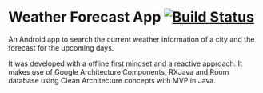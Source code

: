 # Weather Forecast App [![Build Status](https://travis-ci.org/vinicius-pmoleta/weather-forecast.svg?branch=master)](https://travis-ci.org/vinicius-pmoleta/weather-forecast)

An Android app to search the current weather information of a city and the forecast for the upcoming days. 

It was developed with a offline first mindset and a reactive approach. It makes use of Google Architecture Components, RXJava and Room database using Clean Architecture concepts with MVP in Java.
